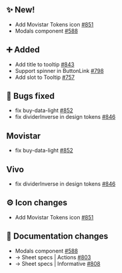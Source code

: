 ## ✨ New!

- Add Movistar Tokens icon [#851](https://github.com/Telefonica/mistica-design/issues/851)
- Modals component [#588](https://github.com/Telefonica/mistica-design/issues/588)

## ➕ Added

- Add title to tooltip [#843](https://github.com/Telefonica/mistica-design/issues/843)
- Support spinner in ButtonLink [#798](https://github.com/Telefonica/mistica-design/issues/798)
- Add slot to Tooltip  [#757](https://github.com/Telefonica/mistica-design/issues/757)

## 🐞 Bugs fixed

- fix buy-data-light [#852](https://github.com/Telefonica/mistica-design/issues/852)
- fix dividerInverse in design tokens [#846](https://github.com/Telefonica/mistica-design/issues/846)

## Movistar

- fix buy-data-light [#852](https://github.com/Telefonica/mistica-design/issues/852)

## Vivo

- fix dividerInverse in design tokens [#846](https://github.com/Telefonica/mistica-design/issues/846)

## ⚙️ Icon changes

- Add Movistar Tokens icon [#851](https://github.com/Telefonica/mistica-design/issues/851)

## 📒 Documentation changes

- Modals component [#588](https://github.com/Telefonica/mistica-design/issues/588)
- → Sheet specs | Actions [#803](https://github.com/Telefonica/mistica-design/issues/803)
- → Sheet specs | Informative [#808](https://github.com/Telefonica/mistica-design/issues/808)
